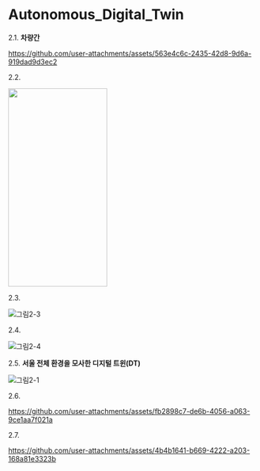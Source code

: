 # Autonomous_Digital_Twin

2.1. **차량간** 

https://github.com/user-attachments/assets/563e4c6c-2435-42d8-9d6a-919dad9d3ec2

2.2. 

<img src="https://github.com/user-attachments/assets/14ebe87b-dd9f-4454-ba0b-85e80b625ec0" width="200" height="400" />

2.3. 

![그림2-3](https://github.com/user-attachments/assets/384d9c8d-2356-4e5f-8622-f0f199c970da)

2.4. 

![그림2-4](https://github.com/user-attachments/assets/8ab26851-4ce0-42ad-95e1-65801371baa7)

2.5. **서울 전체 환경을 모사한 디지털 트윈(DT)**

![그림2-1](https://github.com/user-attachments/assets/1c553b1a-94db-416e-94e9-b9f627b4be94)

2.6.

https://github.com/user-attachments/assets/fb2898c7-de6b-4056-a063-9ce1aa7f021a

2.7.

https://github.com/user-attachments/assets/4b4b1641-b669-4222-a203-168a81e3323b

